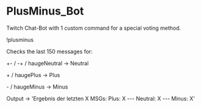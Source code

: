 # PlusMinus_Bot

Twitch Chat-Bot with 1 custom command for a special voting method.

!plusminus

Checks the last 150 messages for:

\+\- \/ \-\+ \/ haugeNeutral \-\> Neutral

\+ \/ haugePlus -> Plus

\- \/ haugeMinus -> Minus

Output -> 'Ergebnis der letzten X MSGs: Plus: X --- Neutral: X --- Minus: X'
